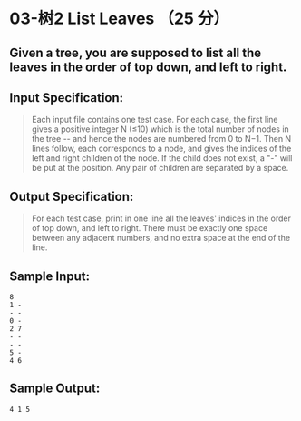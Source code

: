 # 03-树2 List Leaves （25 分）
## Given a tree, you are supposed to list all the leaves in the order of top down, and left to right.

## Input Specification:
> Each input file contains one test case. For each case, the first line gives a positive integer N (≤10) which is the total number of nodes in the tree -- and hence the nodes are numbered from 0 to N−1. Then N lines follow, each corresponds to a node, and gives the indices of the left and right children of the node. If the child does not exist, a "-" will be put at the position. Any pair of children are separated by a space.

## Output Specification:
> For each test case, print in one line all the leaves' indices in the order of top down, and left to right. There must be exactly one space between any adjacent numbers, and no extra space at the end of the line.

## Sample Input:
```
8
1 -
- -
0 -
2 7
- -
- -
5 -
4 6
```
## Sample Output:
```
4 1 5
```
